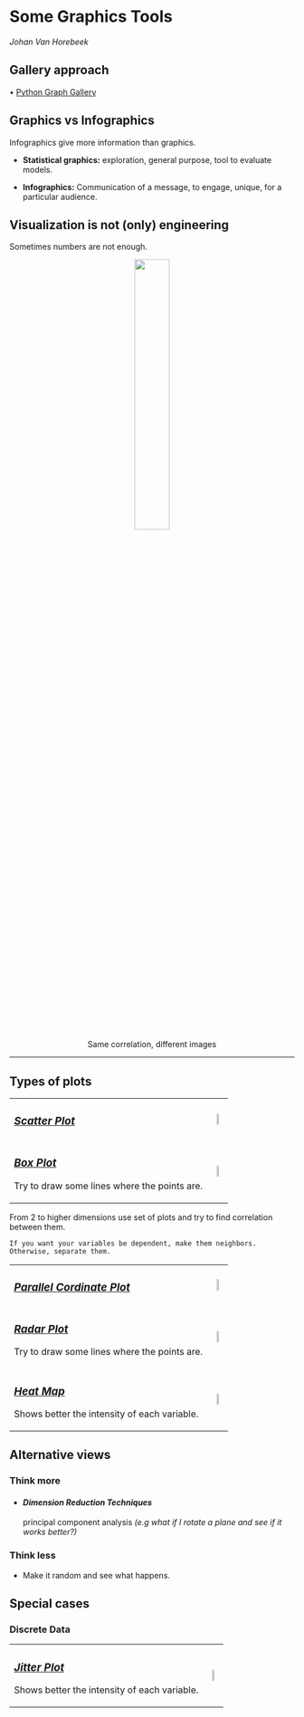 # Some Graphics Tools
_Johan Van Horebeek_


## **Gallery approach**
• [Python Graph Gallery](https://www.python-graph-gallery.com/)

## **Graphics vs Infographics**
Infographics give more information than graphics.

- __Statistical graphics:__ exploration, general purpose, tool to evaluate models.

- __Infographics:__ Communication of a message, to engage, unique, for a particular audience.


## **Visualization is not (only) engineering**

Sometimes numbers are not enough.
<p align="center">
        <img width="35%" src="https://raw.githubusercontent.com/saracarolina12/IA_School/master/MUFRAMEX/MachineLearning/imgs/EquivalentGraphics.jpeg"> </img>
        <p align="center">Same correlation, different images</p>
</p>

----

## **Types of plots**

<table><tr><td>

### _[Scatter Plot]()_

</td><td>
    <p align="center">
        <img width="30%" src="https://raw.githubusercontent.com/saracarolina12/IA_School/master/MUFRAMEX/MachineLearning/imgs/scatter_plot.png"> </img>
    </p>

</td><tr>
<tr><td>

### _[Box Plot]()_
Try to draw some lines where the points are.

</td><td>
    <p align="center">
        <img width="30%" src="https://raw.githubusercontent.com/saracarolina12/IA_School/master/MUFRAMEX/MachineLearning/imgs/box_plot.png"> </img>
    </p>

</td><tr>
</table>


From 2 to higher dimensions use set of plots and try to find correlation between them.

    If you want your variables be dependent, make them neighbors. Otherwise, separate them.

<table><tr><td>

### _[Parallel Cordinate Plot](https://syntagmatic.github.io/parallel-coordinates/)_

</td><td>
    <p align="center">
        <img width="40%" src="https://raw.githubusercontent.com/saracarolina12/IA_School/master/MUFRAMEX/MachineLearning/imgs/parallel_plot.png"> </img>
    </p>

</td><tr>
<tr><td>

### _[Radar Plot]()_
Try to draw some lines where the points are.

</td><td>
    <p align="center">
        <img width="30%" src="https://raw.githubusercontent.com/saracarolina12/IA_School/master/MUFRAMEX/MachineLearning/imgs/radarplot.png"> </img>
    </p>

</td><tr>
<tr><td>

### _[Heat Map]()_
Shows better the intensity of each variable.

</td><td>
    <p align="center">
        <img width="30%" src="https://raw.githubusercontent.com/saracarolina12/IA_School/master/MUFRAMEX/MachineLearning/imgs/heatmap.png"> </img>
    </p>

</td><tr>
</table>


## **Alternative views**

### Think  more
- #### **_Dimension Reduction Techniques_**
    principal component analysis
    _(e.g what if I rotate a plane and see if it works better?)_

### Think  less
- Make it random and see what happens. 


## **Special cases**


### Discrete Data
<table><tr><td>

### _[Jitter Plot]()_
Shows better the intensity of each variable.

</td><td>
    <p align="center">
        <img width="30%" src="https://raw.githubusercontent.com/saracarolina12/IA_School/master/MUFRAMEX/MachineLearning/imgs/jitter.png"> </img>
    </p>

</td><tr>
</table>